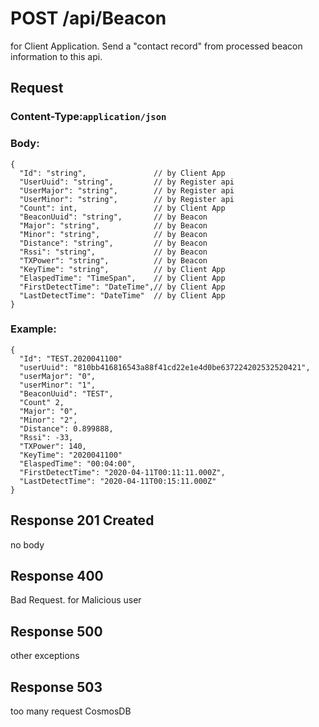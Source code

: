 # POST /api/Beacon
for Client Application.
Send a "contact record" from processed beacon information to this api.

## Request
### Content-Type:`application/json`
### Body:
```
{
  "Id": "string",               // by Client App
  "UserUuid": "string",         // by Register api
  "UserMajor": "string",        // by Register api
  "UserMinor": "string",        // by Register api
  "Count": int,                 // by Client App
  "BeaconUuid": "string",       // by Beacon
  "Major": "string",            // by Beacon
  "Minor": "string",            // by Beacon
  "Distance": "string",         // by Beacon
  "Rssi": "string",             // by Beacon
  "TXPower": "string",          // by Beacon
  "KeyTime": "string",          // by Client App
  "ElaspedTime": "TimeSpan",    // by Client App
  "FirstDetectTime": "DateTime",// by Client App
  "LastDetectTime": "DateTime"  // by Client App
}
```
### Example:
```
{
  "Id": "TEST.2020041100"
  "userUuid": "810bb416816543a88f41cd22e1e4d0be637224202532520421",
  "userMajor": "0",
  "userMinor": "1",
  "BeaconUuid": "TEST",
  "Count" 2,
  "Major": "0",
  "Minor": "2",
  "Distance": 0.899888,
  "Rssi": -33,
  "TXPower": 140,
  "KeyTime": "2020041100"
  "ElaspedTime": "00:04:00",
  "FirstDetectTime": "2020-04-11T00:11:11.000Z",
  "LastDetectTime": "2020-04-11T00:15:11.000Z"
}
```

## Response 201 Created
no body

## Response 400
Bad Request. for Malicious user

## Response 500
other exceptions

## Response 503
too many request CosmosDB
